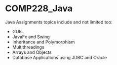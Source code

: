 # COMP228_Java
Java Assignments topics include and not limited too:

- GUIs 
- JavaFx and Swing
- Inheritance and Polymorphism
- Multithreadings
- Arrays and Objects
- Database Applications using JDBC and Oracle 

